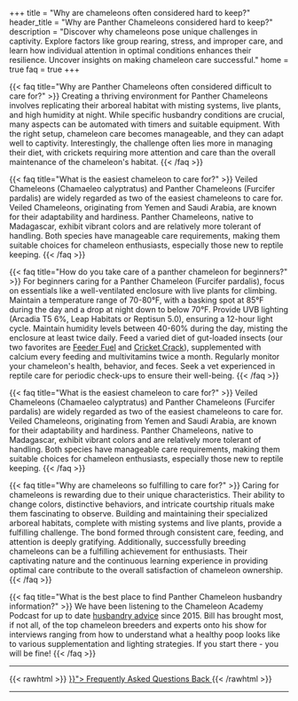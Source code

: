 +++
title = "Why are chameleons often considered hard to keep?"
header_title = "Why are Panther Chameleons considered hard to keep?"
description = "Discover why chameleons pose unique challenges in captivity. Explore factors like group rearing, stress, and improper care, and learn how individual attention in optimal conditions enhances their resilience. Uncover insights on making chameleon care successful."
home = true
faq = true
+++

{{< faq title="Why are Panther Chameleons often considered difficult to care for?" >}}
Creating a thriving environment for Panther Chameleons involves replicating their arboreal habitat with misting systems, live plants, and high humidity at night. While specific husbandry conditions are crucial, many aspects can be automated with timers and suitable equipment. With the right setup, chameleon care becomes manageable, and they can adapt well to captivity. Interestingly, the challenge often lies more in managing their diet, with crickets requiring more attention and care than the overall maintenance of the chameleon's habitat.
{{< /faq >}}

{{< faq title="What is the easiest chameleon to care for?" >}}
Veiled Chameleons (Chamaeleo calyptratus) and Panther Chameleons (Furcifer pardalis) are widely regarded as two of the easiest chameleons to care for. Veiled Chameleons, originating from Yemen and Saudi Arabia, are known for their adaptability and hardiness. Panther Chameleons, native to Madagascar, exhibit vibrant colors and are relatively more tolerant of handling. Both species have manageable care requirements, making them suitable choices for chameleon enthusiasts, especially those new to reptile keeping.
{{< /faq >}}

{{< faq title="How do you take care of a panther chameleon for beginners?" >}}
For beginners caring for a Panther Chameleon (Furcifer pardalis), focus on essentials like a well-ventilated enclosure with live plants for climbing. Maintain a temperature range of 70-80°F, with a basking spot at 85°F during the day and a drop at night down to below 70°F. Provide UVB lighting (Arcadia T5 6%, Leap Habitats or Reptisun 5.0), ensuring a 12-hour light cycle. Maintain humidity levels between 40-60% during the day, misting the enclosure at least twice daily. Feed a varied diet of gut-loaded insects (our two favorites are [Feeder Fuel](https://readysrainforest.com/products/feeder-fuel-1-pound-bag) and [Cricket Crack](https://www.fullthrottlefeeders.com/gutloads-and-supplies)), supplemented with calcium every feeding and multivitamins twice a month. Regularly monitor your chameleon's health, behavior, and feces. Seek a vet experienced in reptile care for periodic check-ups to ensure their well-being.
{{< /faq >}}

{{< faq title="What is the easiest chameleon to care for?" >}}
Veiled Chameleons (Chamaeleo calyptratus) and Panther Chameleons (Furcifer pardalis) are widely regarded as two of the easiest chameleons to care for. Veiled Chameleons, originating from Yemen and Saudi Arabia, are known for their adaptability and hardiness. Panther Chameleons, native to Madagascar, exhibit vibrant colors and are relatively more tolerant of handling. Both species have manageable care requirements, making them suitable choices for chameleon enthusiasts, especially those new to reptile keeping.
{{< /faq >}}

{{< faq title="Why are chameleons so fulfilling to care for?" >}}
Caring for chameleons is rewarding due to their unique characteristics. Their ability to change colors, distinctive behaviors, and intricate courtship rituals make them fascinating to observe. Building and maintaining their specialized arboreal habitats, complete with misting systems and live plants, provide a fulfilling challenge. The bond formed through consistent care, feeding, and attention is deeply gratifying. Additionally, successfully breeding chameleons can be a fulfilling achievement for enthusiasts. Their captivating nature and the continuous learning experience in providing optimal care contribute to the overall satisfaction of chameleon ownership.
{{< /faq >}}

{{< faq title="What is the best place to find Panther Chameleon husbandry information?" >}}
We have been listening to the Chameleon Academy Podcast for up to date [husbandry advice](https://chameleonacademy.com/panther-chameleon-care/) since 2015. Bill has brought most, if not all, of the top chameleon breeders and experts onto his show for interviews ranging from how to understand what a healthy poop looks like to various supplementation and lighting strategies. If you start there - you will be fine!
{{< /faq >}}

<hr>
{{< rawhtml >}}
<a class="btn btn-template-main" href="{{< ref "/faq" >}}"> Frequently Asked Questions <i class="fas fa-backward"></i> Back </a>
{{< /rawhtml >}}
<hr>